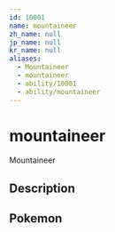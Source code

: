 ```yaml
---
id: 10001
name: mountaineer
zh_name: null
jp_name: null
kr_name: null
aliases:
  - Mountaineer
  - mountaineer
  - ability/10001
  - ability/mountaineer
---
```

# mountaineer

Mountaineer

## Description



## Pokemon



